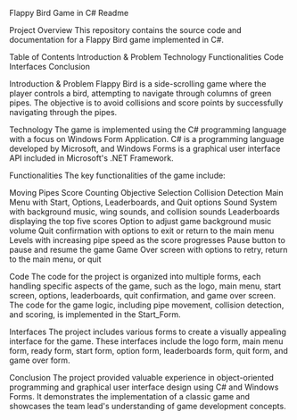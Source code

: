 Flappy Bird Game in C# Readme

Project Overview
This repository contains the source code and documentation for a Flappy Bird game implemented in C#.

Table of Contents
Introduction & Problem
Technology
Functionalities
Code
Interfaces
Conclusion

Introduction & Problem
Flappy Bird is a side-scrolling game where the player controls a bird, attempting to navigate through columns of green pipes. The objective is to avoid collisions and score points by successfully navigating through the pipes.

Technology
The game is implemented using the C# programming language with a focus on Windows Form Application. C# is a programming language developed by Microsoft, and Windows Forms is a graphical user interface API included in Microsoft's .NET Framework.

Functionalities
The key functionalities of the game include:

Moving Pipes
Score Counting
Objective Selection
Collision Detection
Main Menu with Start, Options, Leaderboards, and Quit options
Sound System with background music, wing sounds, and collision sounds
Leaderboards displaying the top five scores
Option to adjust game background music volume
Quit confirmation with options to exit or return to the main menu
Levels with increasing pipe speed as the score progresses
Pause button to pause and resume the game
Game Over screen with options to retry, return to the main menu, or quit

Code
The code for the project is organized into multiple forms, each handling specific aspects of the game, such as the logo, main menu, start screen, options, leaderboards, quit confirmation, and game over screen. The code for the game logic, including pipe movement, collision detection, and scoring, is implemented in the Start_Form.

Interfaces
The project includes various forms to create a visually appealing interface for the game. These interfaces include the logo form, main menu form, ready form, start form, option form, leaderboards form, quit form, and game over form.

Conclusion
The project provided valuable experience in object-oriented programming and graphical user interface design using C# and Windows Forms. It demonstrates the implementation of a classic game and showcases the team lead's understanding of game development concepts.
